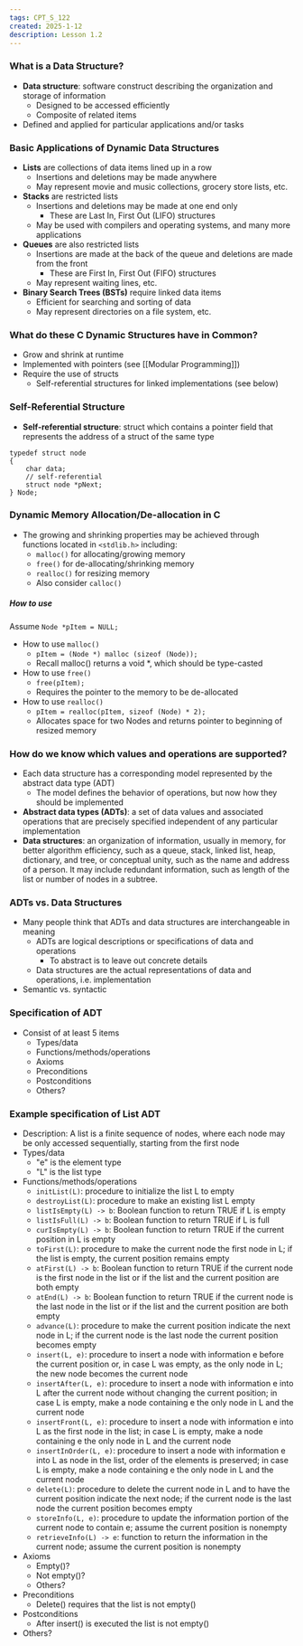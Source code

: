 ```yaml
---
tags: CPT_S_122
created: 2025-1-12
description: Lesson 1.2
---
```


### What is a Data Structure?

- **Data structure**: software construct describing the organization and storage of information
	- Designed to be accessed efficiently
	- Composite of related items
- Defined and applied for particular applications and/or tasks

### Basic Applications of Dynamic Data Structures

- **Lists** are collections of data items lined up in a row
	- Insertions and deletions may be made anywhere
	- May represent movie and music collections, grocery store lists, etc.
- **Stacks** are restricted lists
	- Insertions and deletions may be made at one end only
		- These are Last In, First Out (LIFO) structures
	- May be used with compilers and operating systems, and many more applications
- **Queues** are also restricted lists
	- Insertions are made at the back of the queue and deletions are made from the front
		- These are First In, First Out (FIFO) structures
	- May represent waiting lines, etc.
- **Binary Search Trees (BSTs)** require linked data items
	- Efficient for searching and sorting of data
	- May represent directories on a file system, etc.

### What do these C Dynamic Structures have in Common?

- Grow and shrink at runtime
- Implemented with pointers (see [[Modular Programming]])
- Require the use of structs
	- Self-referential structures for linked implementations (see below)

### Self-Referential Structure

- **Self-referential structure**: struct which contains a pointer field that represents the address of a struct of the same type

```
typedef struct node
{
	char data;
	// self-referential
	struct node *pNext;
} Node;
```

### Dynamic Memory Allocation/De-allocation in C

- The growing and shrinking properties may be achieved through functions located in `<stdlib.h>` including:
	- `malloc()` for allocating/growing memory
	- `free()` for de-allocating/shrinking memory
	- `realloc()` for resizing memory
	- Also consider `calloc()`

##### How to use

Assume `Node *pItem = NULL;`

- How to use `malloc()`
	- `pItem = (Node *) malloc (sizeof (Node));`
	- Recall malloc() returns a void \*, which should be type-casted
- How to use `free()`
	- `free(pItem);`
	- Requires the pointer to the memory to be de-allocated
- How to use `realloc()`
	- `pItem = realloc(pItem, sizeof (Node) * 2);`
	- Allocates space for two Nodes and returns pointer to beginning of resized memory

### How do we know which values and operations are supported?

- Each data structure has a corresponding model represented by the abstract data type (ADT)
	- The model defines the behavior of operations, but now how they should be implemented
- **Abstract data types (ADTs)**: a set of data values and associated operations that are precisely specified independent of any particular implementation
- **Data structures**: an organization of information, usually in memory, for better algorithm efficiency, such as a queue, stack, linked list, heap, dictionary, and tree, or conceptual unity, such as the name and address of a person. It may include redundant information, such as length of the list or number of nodes in a subtree.

### ADTs vs. Data Structures

- Many people think that ADTs and data structures are interchangeable in meaning
	- ADTs are logical descriptions or specifications of data and operations
		- To abstract is to leave out concrete details
	- Data structures are the actual representations of data and operations, i.e. implementation
- Semantic vs. syntactic

### Specification of ADT

- Consist of at least 5 items
	- Types/data
	- Functions/methods/operations
	- Axioms
	- Preconditions
	- Postconditions
	- Others?

### Example specification of List ADT

- Description: A list is a finite sequence of nodes, where each node may be only accessed sequentially, starting from the first node
- Types/data
	- "e" is the element type
	- "L" is the list type
- Functions/methods/operations
	- `initList(L)`: procedure to initialize the list L to empty
	- `destroyList(L)`: procedure to make an existing list L empty
	- `listIsEmpty(L) -> b`: Boolean function to return TRUE if L is empty
	- `listIsFull(L) -> b`: Boolean function to return TRUE if L is full
	- `curIsEmpty(L) -> b`: Boolean function to return TRUE if the current position in L is empty
	- `toFirst(L)`: procedure to make the current node the first node in L; if the list is empty, the current position remains empty
	- `atFirst(L) -> b`: Boolean function to return TRUE if the current node is the first node in the list or if the list and the current position are both empty
	- `atEnd(L) -> b`: Boolean function to return TRUE if the current node is the last node in the list or if the list and the current position are both empty
	- `advance(L)`: procedure to make the current position indicate the next node in L; if the current node is the last node the current position becomes empty
	- `insert(L, e)`: procedure to insert a node with information e before the current position or, in case L was empty, as the only node in L; the new node becomes the current node
	- `insertAfter(L, e)`:  procedure to insert a node with information e into L after the current node without changing the current position; in case L is empty, make a node containing e the only node in L and the current node
	- `insertFront(L, e)`: procedure to insert a node with information e into L as the first node in the list; in case L is empty, make a node containing e the only node in L and the current node
	- `insertInOrder(L, e)`: procedure to insert a node with information e into L as node in the list, order of the elements is preserved; in case L is empty, make a node containing e the only node in L and the current node
	- `delete(L)`: procedure to delete the current node in L and to have the current position indicate the next node; if the current node is the last node the current position becomes empty
	- `storeInfo(L, e)`: procedure to update the information portion of the current node to contain e; assume the current position is nonempty
	- `retrieveInfo(L) -> e`: function to return the information in the current node; assume the current position is nonempty
- Axioms
	- Empty()?
	- Not empty()?
	- Others?
- Preconditions
	- Delete() requires that the list is not empty()
- Postconditions
	- After insert() is executed the list is not empty()
- Others?